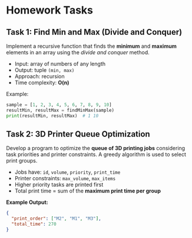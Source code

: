 # Homework Tasks

## Task 1: Find Min and Max (Divide and Conquer)

Implement a recursive function that finds the **minimum** and **maximum** elements in an array using the _divide and conquer_ method.

- Input: array of numbers of any length
- Output: tuple `(min, max)`
- Approach: recursion
- Time complexity: **O(n)**

Example:

```python
sample = [1, 2, 3, 4, 5, 6, 7, 8, 9, 10]
resultMin, resultMax = findMinMax(sample)
print(resultMin, resultMax)  # 1 10
```

## Task 2: 3D Printer Queue Optimization

Develop a program to optimize the **queue of 3D printing jobs** considering task priorities and printer constraints.
A greedy algorithm is used to select print groups.

- Jobs have: `id`, `volume`, `priority`, `print_time`
- Printer constraints: `max_volume`, `max_items`
- Higher priority tasks are printed first
- Total print time = sum of the **maximum print time per group**

**Example Output:**

```json
{
  "print_order": ["M2", "M1", "M3"],
  "total_time": 270
}
```
